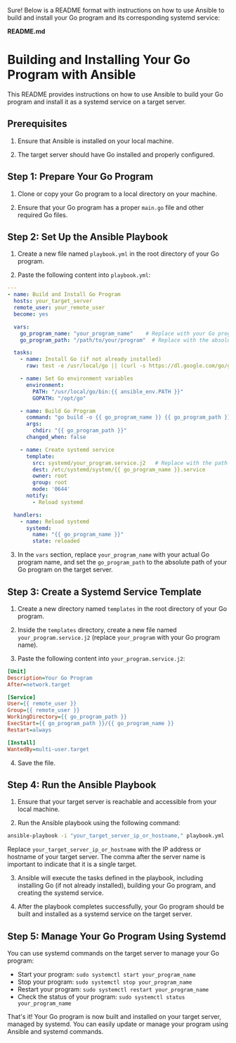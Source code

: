 Sure! Below is a README format with instructions on how to use Ansible to build and install your Go program and its corresponding systemd service:

**README.md**

# Building and Installing Your Go Program with Ansible

This README provides instructions on how to use Ansible to build your Go program and install it as a systemd service on a target server.

## Prerequisites

1. Ensure that Ansible is installed on your local machine.

2. The target server should have Go installed and properly configured.

## Step 1: Prepare Your Go Program

1. Clone or copy your Go program to a local directory on your machine.

2. Ensure that your Go program has a proper `main.go` file and other required Go files.

## Step 2: Set Up the Ansible Playbook

1. Create a new file named `playbook.yml` in the root directory of your Go program.

2. Paste the following content into `playbook.yml`:

```yaml
---
- name: Build and Install Go Program
  hosts: your_target_server
  remote_user: your_remote_user
  become: yes

  vars:
    go_program_name: "your_program_name"    # Replace with your Go program name
    go_program_path: "/path/to/your/program"  # Replace with the absolute path to your Go program

  tasks:
    - name: Install Go (if not already installed)
      raw: test -e /usr/local/go || (curl -s https://dl.google.com/go/go1.17.1.linux-amd64.tar.gz | tar -C /usr/local -xzf -)

    - name: Set Go environment variables
      environment:
        PATH: "/usr/local/go/bin:{{ ansible_env.PATH }}"
        GOPATH: "/opt/go"

    - name: Build Go Program
      command: "go build -o {{ go_program_name }} {{ go_program_path }}/main.go"
      args:
        chdir: "{{ go_program_path }}"
      changed_when: false

    - name: Create systemd service
      template:
        src: systemd/your_program.service.j2   # Replace with the path to your systemd service template
        dest: /etc/systemd/system/{{ go_program_name }}.service
        owner: root
        group: root
        mode: '0644'
      notify:
        - Reload systemd

  handlers:
    - name: Reload systemd
      systemd:
        name: "{{ go_program_name }}"
        state: reloaded
```

3. In the `vars` section, replace `your_program_name` with your actual Go program name, and set the `go_program_path` to the absolute path of your Go program on the target server.

## Step 3: Create a Systemd Service Template

1. Create a new directory named `templates` in the root directory of your Go program.

2. Inside the `templates` directory, create a new file named `your_program.service.j2` (replace `your_program` with your Go program name).

3. Paste the following content into `your_program.service.j2`:

```ini
[Unit]
Description=Your Go Program
After=network.target

[Service]
User={{ remote_user }}
Group={{ remote_user }}
WorkingDirectory={{ go_program_path }}
ExecStart={{ go_program_path }}/{{ go_program_name }}
Restart=always

[Install]
WantedBy=multi-user.target
```

4. Save the file.

## Step 4: Run the Ansible Playbook

1. Ensure that your target server is reachable and accessible from your local machine.

2. Run the Ansible playbook using the following command:

```bash
ansible-playbook -i "your_target_server_ip_or_hostname," playbook.yml
```

Replace `your_target_server_ip_or_hostname` with the IP address or hostname of your target server. The comma after the server name is important to indicate that it is a single target.

3. Ansible will execute the tasks defined in the playbook, including installing Go (if not already installed), building your Go program, and creating the systemd service.

4. After the playbook completes successfully, your Go program should be built and installed as a systemd service on the target server.

## Step 5: Manage Your Go Program Using Systemd

You can use systemd commands on the target server to manage your Go program:

- Start your program: `sudo systemctl start your_program_name`
- Stop your program: `sudo systemctl stop your_program_name`
- Restart your program: `sudo systemctl restart your_program_name`
- Check the status of your program: `sudo systemctl status your_program_name`

That's it! Your Go program is now built and installed on your target server, managed by systemd. You can easily update or manage your program using Ansible and systemd commands.
